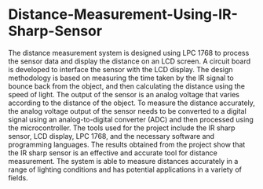 # Distance-Measurement-Using-IR-Sharp-Sensor

The distance measurement system is designed using LPC 1768 to process the sensor data and 
display the distance on an LCD screen. A circuit board is developed to interface the sensor with the 
LCD display. The design methodology is based on measuring the time taken by the IR signal to 
bounce back from the object, and then calculating the distance using the speed of light. The output 
of the sensor is an analog voltage that varies according to the distance of the object. To measure the 
distance accurately, the analog voltage output of the sensor needs to be converted to a digital signal 
using an analog-to-digital converter (ADC) and then processed using the microcontroller. The tools 
used for the project include the IR sharp sensor, LCD display, LPC 1768, and the necessary software 
and programming languages.
The results obtained from the project show that the IR sharp sensor is an effective and accurate 
tool for distance measurement. The system is able to measure distances accurately in a range of 
lighting conditions and has potential applications in a variety of fields.
